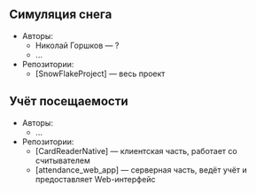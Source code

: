 ## Симуляция снега
* Авторы:
  * Николай Горшков — ?
  * ...
* Репозитории:
  * [SnowFlakeProject] — весь проект

## Учёт посещаемости
* Авторы:
  * ...
* Репозитории:
  * [CardReaderNative] — клиентская часть, работает со считывателем
  * [attendance_web_app] — серверная часть, ведёт учёт и предоставляет Web-интерфейс
